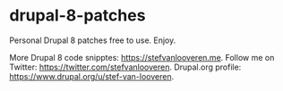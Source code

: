 # drupal-8-patches
Personal Drupal 8 patches free to use. Enjoy.  
  
More Drupal 8 code snipptes: https://stefvanlooveren.me. 
Follow me on Twitter: https://twitter.com/stefvanlooveren. 
Drupal.org profile: https://www.drupal.org/u/stef-van-looveren. 

